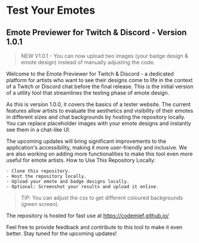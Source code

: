# Test Your Emotes
## Emote Previewer for Twitch &amp; Discord - Version 1.0.1

> NEW V1.0.1 - You can now upload two images (your badge design & emote design) instead of manually adjusting the code.

Welcome to the Emote Previewer for Twitch & Discord - a dedicated platform for artists who want to see their designs come to life in the context of a Twitch or Discord chat before the final release. This is the initial version of a utility tool that streamlines the testing phase of emote design.

As this is version 1.0.0, it covers the basics of a tester website. The current features allow artists to evaluate the aesthetics and visibility of their emotes in different sizes and chat backgrounds by hosting the repository locally. You can replace placeholder images with your emote designs and instantly see them in a chat-like UI.

The upcoming updates will bring significant improvements to the application's accessibility, making it more user-friendly and inclusive. We are also working on adding more functionalities to make this tool even more useful for emote artists.
How to Use This Repository Locally:

    - Clone this repository.
    - Host the repository locally.
    - Upload your emote and badge designs locally.
    - Optional: Screenshot your results and upload it online.
   > TIP: You can adjust the css to get different coloured backgrounds (green screen).

The repository is hosted for fast use at https://codemief.github.io/



Feel free to provide feedback and contribute to this tool to make it even better. Stay tuned for the upcoming updates!
